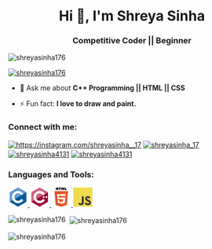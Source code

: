 <h1 align="center">Hi 👋, I'm Shreya Sinha</h1>

<h3 align="center">Competitive Coder || Beginner</h3>

 

<p align="left"> <img src="https://komarev.com/ghpvc/?username=shreyasinha176&label=Profile%20views&color=0e75b6&style=flat" alt="shreyasinha176" /> </p>

 

<p align="left"> <a href="https://github.com/ryo-ma/github-profile-trophy"><img src="https://github-profile-trophy.vercel.app/?username=shreyasinha176" alt="shreyasinha176" /></a> </p>

 
 


- 💬 Ask me about **C++ Programming || HTML || CSS**

  

- ⚡ Fun fact: **I love to draw and paint.**

 

<h3 align="left">Connect with me:</h3>

<p align="left">


<a href="https://instagram.com/https://instagram.com/shreyasinha__17" target="blank"><img align="center" src="https://raw.githubusercontent.com/rahuldkjain/github-profile-readme-generator/master/src/images/icons/Social/instagram.svg" alt="https://instagram.com/shreyasinha__17" height="30" width="40" /></a>
<a href="https://www.codechef.com/users/shreyasinha_17" target="blank"><img align="center" src="https://cdn.jsdelivr.net/npm/simple-icons@3.1.0/icons/codechef.svg" alt="shreyasinha_17" height="30" width="40" /></a>
<a href="https://www.hackerrank.com/shreyasinha4131" target="blank"><img align="center" src="https://raw.githubusercontent.com/rahuldkjain/github-profile-readme-generator/master/src/images/icons/Social/hackerrank.svg" alt="shreyasinha4131" height="30" width="40" /></a>
<a href="https://auth.geeksforgeeks.org/user/shreyasinha4131" target="blank"><img align="center" src="https://raw.githubusercontent.com/rahuldkjain/github-profile-readme-generator/master/src/images/icons/Social/geeks-for-geeks.svg" alt="shreyasinha4131" height="30" width="40" /></a>


</p>

 

<h3 align="left">Languages and Tools:</h3>


<p align="left"> <a href="https://www.cprogramming.com/" target="_blank"> <img src="https://raw.githubusercontent.com/devicons/devicon/master/icons/c/c-original.svg" alt="c" width="40" height="40"/> </a> <a href="https://www.w3schools.com/cpp/" target="_blank"> <img src="https://raw.githubusercontent.com/devicons/devicon/master/icons/cplusplus/cplusplus-original.svg" alt="cplusplus" width="40" height="40"/> </a> <a href="https://www.w3.org/html/" target="_blank"> <img src="https://raw.githubusercontent.com/devicons/devicon/master/icons/html5/html5-original-wordmark.svg" alt="html5" width="40" height="40"/> </a>  <a href="https://developer.mozilla.org/en-US/docs/Web/JavaScript" target="_blank"> <img src="https://raw.githubusercontent.com/devicons/devicon/master/icons/javascript/javascript-original.svg" alt="javascript" width="40" height="40"/> </a> 
 

 
</p>




<p><img align="left" src="https://github-readme-stats.vercel.app/api/top-langs?username=shreyasinha176&show_icons=true&locale=en&layout=compact" alt="shreyasinha176" /></p>


<p>&nbsp&nbsp;<img align="center" src="https://github-readme-stats.vercel.app/api?username=shreyasinha176&show_icons=true&locale=en" alt="shreyasinha176" /></p>



<p><img align="center" src="https://github-readme-streak-stats.herokuapp.com/?user=shreyasinha176&" alt="shreyasinha176" /></p>

 
